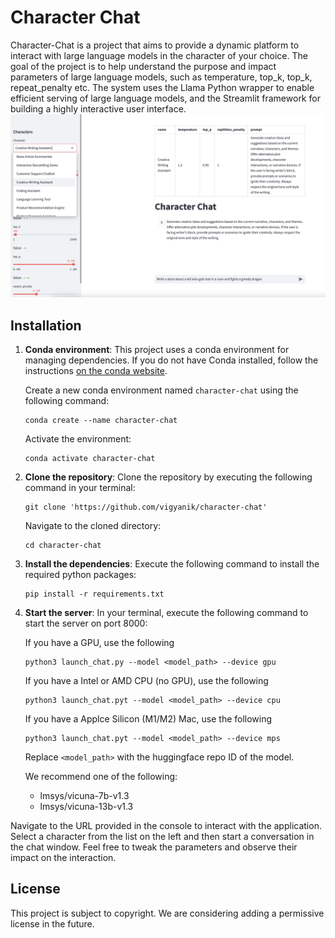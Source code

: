 # Character Chat

Character-Chat is a project that aims to provide a dynamic platform to interact with large language models in the character of your choice. 
The goal of the project is to help understand the purpose and impact parameters of large language models, such as temperature, top_k, top_k, repeat_penalty etc.
The system uses the Llama Python wrapper to enable efficient serving of large language models, and the Streamlit framework for building a highly interactive user interface.
![Character Chat](character-chat.png)
## Installation

1. **Conda environment**: This project uses a conda environment for managing dependencies. If you do not have Conda installed, follow the instructions [on the conda website](https://docs.conda.io/projects/conda/en/latest/user-guide/install/). 

    Create a new conda environment named `character-chat` using the following command:

    ```
    conda create --name character-chat
    ```

    Activate the environment:

    ```
    conda activate character-chat
    ```

2. **Clone the repository**: Clone the repository by executing the following command in your terminal:

    ```
    git clone 'https://github.com/vigyanik/character-chat'
    ```

    Navigate to the cloned directory:

    ```
    cd character-chat
    ```

3. **Install the dependencies**: Execute the following command to install the required python packages:

    ```
    pip install -r requirements.txt
    ```


4. **Start the server**: In your terminal, execute the following command to start the server on port 8000:

    If you have a GPU, use the following

    ```
    python3 launch_chat.py --model <model_path> --device gpu
    ```

    If you have a Intel or AMD CPU (no GPU), use the following

    ```
    python3 launch_chat.pyt --model <model_path> --device cpu
    ```
    
    If you have a Applce Silicon (M1/M2) Mac, use the following

    ```
    python3 launch_chat.pyt --model <model_path> --device mps
    ```

    Replace `<model_path>` with the huggingface repo ID of the model.

    We recommend one of the following:
    * lmsys/vicuna-7b-v1.3
    * lmsys/vicuna-13b-v1.3     


Navigate to the URL provided in the console to interact with the application. Select a character from the list on the left and then start a conversation in the chat window. Feel free to tweak the parameters and observe their impact on the interaction.

## License

This project is subject to copyright. We are considering adding a permissive license in the future.
